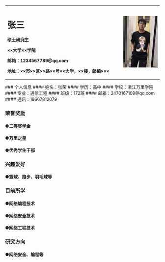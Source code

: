 <table border="0">
  <tr>
    <td width="75%">
      <h1>张三</h1>
      <p><b>硕士研究生</b></p>
      <p><b>××大学××学院</b></p>
      <p><b>邮箱：1234567789@qq.com</b></p>
      <p><b>地址：××市××区××路××号××大学，××楼，邮编×××</b></p>
    </td>
    <td width="25%">
      <img src="/zr0105.JPG" width="100%">     
    </td>
  </tr>
</table>### 个人信息
#### 姓名：张荣
#### 学历：高中
#### 学校：浙江万里学院
#### 专业：通信工程
#### 班级：172班
#### 邮箱：2470167109@qq.com
#### 通讯：18667812079

### 荣誉奖励
#### ●二等奖学金
#### ●万里之星
#### ●优秀学生干部

### 兴趣爱好
#### ●篮球、跑步、羽毛球等

### 目前所学
#### ●网络编程技术
#### ●网络安全技术
#### ●网络工程技术

### 研究方向
#### ●网络安全、编程等
